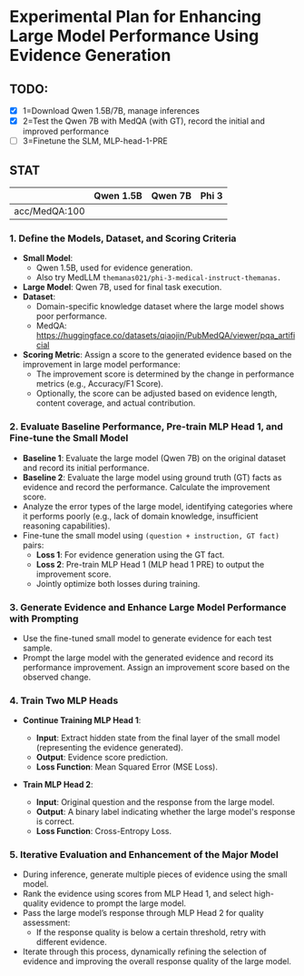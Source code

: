 # Experimental Plan for Enhancing Large Model Performance Using Evidence Generation

## TODO:

+ [X] 1=Download Qwen 1.5B/7B, manage inferences
+ [X] 2=Test the Qwen 7B with MedQA (with GT), record the initial and improved performance
+ [ ] 3=Finetune the SLM, MLP-head-1-PRE

## STAT

|               | Qwen 1.5B | Qwen 7B | Phi 3 |
| ------------- | --------- | ------- | ----- |
| acc/MedQA:100 |           |         |       |

### 1. Define the Models, Dataset, and Scoring Criteria

- **Small Model**:
  - Qwen 1.5B, used for evidence generation.
  - Also try MedLLM `themanas021/phi-3-medical-instruct-themanas.`
- **Large Model**: Qwen 7B, used for final task execution.
- **Dataset**:
  - Domain-specific knowledge dataset where the large model shows poor performance.
  - MedQA: https://huggingface.co/datasets/qiaojin/PubMedQA/viewer/pqa_artificial
- **Scoring Metric**: Assign a score to the generated evidence based on the improvement in large model performance:
  - The improvement score is determined by the change in performance metrics (e.g., Accuracy/F1 Score).
  - Optionally, the score can be adjusted based on evidence length, content coverage, and actual contribution.

### 2. Evaluate Baseline Performance, Pre-train MLP Head 1, and Fine-tune the Small Model

- **Baseline 1**: Evaluate the large model (Qwen 7B) on the original dataset and record its initial performance.
- **Baseline 2**: Evaluate the large model using ground truth (GT) facts as evidence and record the performance. Calculate the improvement score.
- Analyze the error types of the large model, identifying categories where it performs poorly (e.g., lack of domain knowledge, insufficient reasoning capabilities).
- Fine-tune the small model using `(question + instruction, GT fact)` pairs:
  - **Loss 1**: For evidence generation using the GT fact.
  - **Loss 2**: Pre-train MLP Head 1 (MLP head 1 PRE) to output the improvement score.
  - Jointly optimize both losses during training.

### 3. Generate Evidence and Enhance Large Model Performance with Prompting

- Use the fine-tuned small model to generate evidence for each test sample.
- Prompt the large model with the generated evidence and record its performance improvement. Assign an improvement score based on the observed change.

### 4. Train Two MLP Heads

- **Continue Training MLP Head 1**:

  - **Input**: Extract hidden state from the final layer of the small model (representing the evidence generated).
  - **Output**: Evidence score prediction.
  - **Loss Function**: Mean Squared Error (MSE Loss).
- **Train MLP Head 2**:

  - **Input**: Original question and the response from the large model.
  - **Output**: A binary label indicating whether the large model's response is correct.
  - **Loss Function**: Cross-Entropy Loss.

### 5. Iterative Evaluation and Enhancement of the Major Model

- During inference, generate multiple pieces of evidence using the small model.
- Rank the evidence using scores from MLP Head 1, and select high-quality evidence to prompt the large model.
- Pass the large model’s response through MLP Head 2 for quality assessment:
  - If the response quality is below a certain threshold, retry with different evidence.
- Iterate through this process, dynamically refining the selection of evidence and improving the overall response quality of the large model.
